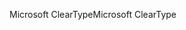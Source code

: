 <span data-ttu-id="cdfe4-101">Microsoft ClearType</span><span class="sxs-lookup"><span data-stu-id="cdfe4-101">Microsoft ClearType</span></span>